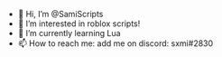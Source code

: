 - 👋 Hi, I’m @SamiScripts
- 👀 I’m interested in roblox scripts!
- 🌱 I’m currently learning Lua
- 📫 How to reach me: add me on discord: sxmi#2830
